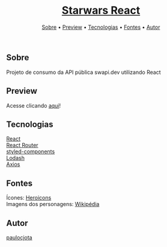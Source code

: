 <h1 align="center">
    <a href="#" target="_blank">
        Starwars React
    </a>
</h1>

<p align="center">
 <a href="#sobre">Sobre</a> •
 <a href="#preview">Preview</a> •
 <a href="#Tecnologias">Tecnologias</a> •
  <a href="#Fontes">Fontes</a> •
 <a href="#autor">Autor</a>
</p>

<br/>

## Sobre
Projeto de consumo da API pública swapi.dev utilizando React

## Preview
Acesse clicando <a target="_blank" href="https://starwars-react-silk.vercel.app/">aqui</a>!

## Tecnologias
<a href="https://pt-br.reactjs.org/">React</a><br>
<a href="https://reactrouter.com/">React Router</a><br>
<a href="https://styled-components.com/">styled-components</a><br>
<a href="https://lodash.com/">Lodash</a><br>
<a href="https://axios-http.com/ptbr/docs/intro">Axios</a><br>

## Fontes
Ícones: <a href="https://heroicons.com/">Heroicons</a><br>
Imagens dos personagens: <a href="https://pt.wikipedia.org">Wikipédia</a><br>

## Autor
[paulocjota](https://github.com/paulocjota)